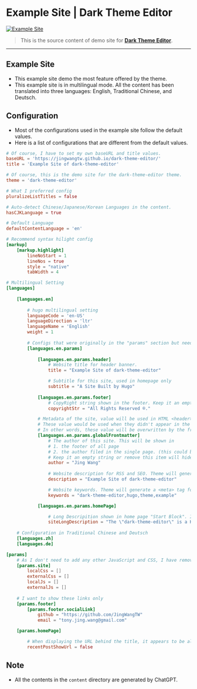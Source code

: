# Example Site | Dark Theme Editor 
[![Example Site](https://github.com/JingWangTW/dark-theme-editor/actions/workflows/hugo.yml/badge.svg)](https://github.com/JingWangTW/dark-theme-editor/actions/workflows/hugo.yml)

> This is the source content of demo site for [**Dark Theme Editor**](https://github.com/JingWangTW/dark-theme-editor).

---
## Example Site
* This example site demo the most feature offered by the theme.
* This example site is in multilingual mode. All the content has been translated into three languages: English, Traditional Chinese, and Deutsch.
 
## Configuration
* Most of the configurations used in the example site follow the default values.
* Here is a list of configurations that are different from the default values.
```toml
# Of course, I have to set my own baseURL and title values.
baseURL = 'https://jingwangtw.github.io/dark-theme-editor/'
title = 'Example Site of dark-theme-editor'

# Of course, this is the demo site for the dark-theme-editor theme.
theme = 'dark-theme-editor'

# What I preferred config
pluralizeListTitles = false

# Auto-detect Chinese/Japanese/Korean Languages in the content.
hasCJKLanguage = true

# Default Language
defaultContentLanguage = 'en'

# Recommend syntax hilight config
[markup]
    [markup.highlight]
        lineNoStart = 1
        lineNos = true
        style = "native"
        tabWidth = 4

# Multilingual Setting
[languages]
    
    [languages.en]
        
        # hugo multilingual setting
        languageCode = 'en-US'
        languageDirection = 'ltr'
        languageName = 'English'
        weight = 1
        
        # Configs that were originally in the "params" section but need to be translated.
        [languages.en.params]
            
            [languages.en.params.header]
                # Website title for header banner.
                title = "Example Site of dark-theme-editor"

                # Subtitle for this site, used in homepage only
                subtitle = "A Site Built by Hugo"
            
            [languages.en.params.footer]
                # CopyRight string shown in the footer. Keep it an empty string or remove this item will hide it from the page.
                copyrightStr = "All Rights Reserved ®."

            # Metadata of the site, value will be used in HTML <header>
            # These value would be used when they didn't appear in the frontmatter of a single page.
            # In other words, these value will be overwritten by the frontmatter in the single page.
            [languages.en.params.globalFrontmatter]
                # The author of this site. This will be shown in 
                # 1. the footer of all page
                # 2. the author filed in the single page. (this could be overwritten by the frontmatter of the single page.)
                # Keep it an empty string or remove this item will hide it from the page
                author = "Jing Wang"
                
                # Website description for RSS and SEO. Theme will generate a <meta> tag for this item
                description = "Example Site of dark-theme-editor"

                # Website keywords. Theme will generate a <meta> tag for this item.
                keywords = "dark-theme-editor,hugo,theme,example"

            [languages.en.params.homePage]

                # Long Descripition shown in home page "Start Block". Is is recommended to have the paragraph shorter than 100 words.        
                siteLongDescription = "The \"dark-theme-editor\" is a Hugo theme that resembles a code editor in dark mode, suitable for developers and programmers. The customizable dark color scheme provides a modern and professional appearance and may alleviate eye strain. Overall, it's a practical and visually appealing theme for creating a distinctive website."
    
    # Configuration in Traditional Chinese and Deutsch 
    [languages.zh]
    [languages.de]

[params]
    # As I don't need to add any other JavaScript and CSS, I have removed the following items.
    [params.site]
        localCss = []
        externalCss = []
        localJs = []
        externalJs = []
    
    # I want to show these links only
    [params.footer]
        [params.footer.socialLink]
            github = "https://github.com/JingWangTW"
            email = "tony.jing.wang@gmail.com"

    [params.homePage]

        # When displaying the URL behind the title, it appears to be all messed up.
        recentPostShowUrl = false
```

## Note
* All the contents in the `content` directory are generated by ChatGPT.